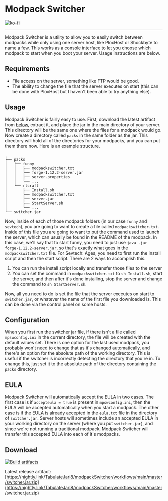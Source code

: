 # Modpack Switcher
[![ko-fi](https://ko-fi.com/img/githubbutton_sm.svg)](https://ko-fi.com/L4L3L7IO2)

----

Modpack Switcher is a utility to allow you to easily switch between modpacks while only using one server host, like PloxHost or Shockbyte to name a few. This works as a console interface to let you choose which modpack to start when you boot your server. Usage instructions are below.

## Requirements
 - File access on the server, something like FTP would be good.
 - The ability to change the file that the server executes on start (this can be done with PloxHost but I haven't been able to try anything else).

## Usage
Modpack Switcher is fairly easy to use. First, download the latest artifact from [below](#artifactDownload), extract it, and place the jar in the main directory of your server. This directory will be the same one where the files for a modpack would go. Now create a directory called `packs` in the same folder as the jar. This directory will hold all of the directories for your modpacks, and you can put them there now. Here is an example structure.

```
.
├── packs
│   ├── funny
│   │   ├── modpackswitcher.txt
│   │   ├── forge-1.12.2-server.jar
│   │   ├── server.properties
│   │   └── ...
│   └── rlcraft
│       ├── Install.sh
│       ├── modpackswitcher.txt
│       ├── server.jar
│       ├── StartServer.sh
│       └── ...
└── switcher.jar
```

Now, inside of each of those modpack folders (in our case `funny` and `sevtech`), you are going to want to create a file called `modpackswitcher.txt`. Inside of this file you are going to want to put the command used to launch the server, which can usually be found in the README of the modpack. In this case, we'll say that to start funny, you need to just use `java -jar forge-1.12.2-server.jar`, so that's exactly what goes in the `modpackswitcher.txt` file. For Sevtech: Ages, you need to first run the install script and then the start script. There are 2 ways to accomplish this.
1. You can run the install script locally and transfer those files to the server
2. You can set the command in `modpackswitcher.txt` to `sh Install.sh`, start the server, and then after it's done installing, stop the server and change the command to `sh StartServer.sh`.

Now, all you need to do is set the file that the server executes on start to `switcher.jar`, or whatever the name of the first file you downloaded is. This can be done via the control panel on some hosts.

## Configuration
When you first run the switcher jar file, if there isn't a file called `mpswconfig.ini` in the current directory, the file will be created with the default values set. There is one option for the last used modpack, you probably won't need to change that as it's changed automatically, and there's an option for the absolute path of the working directory. This is useful if the switcher is incorrectly detecting the directory that you're in. To change this, just set it to the absolute path of the directory containing the `packs` directory.

## EULA
Modpack Switcher will automatically accept the EULA in two cases. The first case is if `accepteula = true` is present in `mpswconfig.ini`, then the EULA will be accepted automatically when you start a modpack. The other case is if the EULA is already accepted in the `eula.txt` file in the directory of `switcher.jar`. Server hosts will sometimes include an accepted EULA in your working directory on the server (where you put `switcher.jar`), and since we're not running a traditional modpack, Modpack Switcher will transfer this accepted EULA into each of it's modpacks.

## Download

<a name="artifactDownload"></a>
[![Build artifacts](https://github.com/TabulateJarl8/modpackSwitcher/actions/workflows/main.yml/badge.svg)](https://github.com/TabulateJarl8/modpackSwitcher/actions/workflows/main.yml)

Latest release artifact: [https://nightly.link/TabulateJarl8/modpackSwitcher/workflows/main/master/switcher.jar.zip](https://nightly.link/TabulateJarl8/modpackSwitcher/workflows/main/master/switcher.jar.zip)
